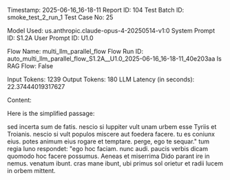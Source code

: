 Timestamp: 2025-06-16_16-18-11
Report ID: 104
Test Batch ID: smoke_test_2_run_1
Test Case No: 25

Model Used: us.anthropic.claude-opus-4-20250514-v1:0
System Prompt ID: S1.2A
User Prompt ID: U1.0

Flow Name: multi_llm_parallel_flow
Flow Run ID: auto_multi_llm_parallel_flow_S1.2A__U1.0_2025-06-16_16-18-11_40e203aa
Is RAG Flow: False

Input Tokens: 1239
Output Tokens: 180
LLM Latency (in seconds): 22.37444019317627

Content:

Here is the simplified passage:

sed incerta sum de fatis. nescio si Iuppiter vult unam urbem esse Tyriis et Troianis. nescio si vult populos miscere aut foedera facere. tu es coniunx eius. potes animum eius rogare et temptare. perge, ego te sequar." tum regia Iuno respondet: "ego hoc faciam. nunc audi. paucis verbis dicam quomodo hoc facere possumus. Aeneas et miserrima Dido parant ire in nemus. venatum ibunt. cras mane ibunt, ubi primus sol orietur et radii lucem in orbem mittent.
